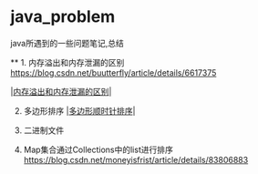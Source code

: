 # java_problem
java所遇到的一些问题笔记,总结

** 1. 内存溢出和内存泄漏的区别
      https://blog.csdn.net/buutterfly/article/details/6617375
     
  |[内存溢出和内存泄漏的区别](https://blog.csdn.net/buutterfly/article/details/6617375)|
   
   
   2. 多边形排序
   |[多边形顺时针排序](https://stackoverflow.com/questions/242404/sort-four-points-in-clockwise-order)|
   
   
   3. 二进制文件
   
   4. Map集合通过Collections中的list进行排序
   https://blog.csdn.net/moneyisfrist/article/details/83806883
